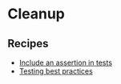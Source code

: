# Cleanup

## Recipes

* [Include an assertion in tests](https://docs.openrewrite.org/reference/recipes/java/testing/cleanup/testsshouldincludeassertions)
* [Testing best practices](https://docs.openrewrite.org/reference/recipes/java/testing/cleanup/bestpractices)

